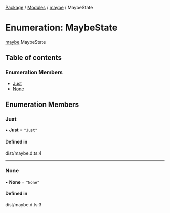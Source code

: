 [Package](../README.md) / [Modules](../modules.md) / [maybe](../modules/maybe.md) / MaybeState

# Enumeration: MaybeState

[maybe](../modules/maybe.md).MaybeState

## Table of contents

### Enumeration Members

- [Just](maybe.MaybeState.md#just)
- [None](maybe.MaybeState.md#none)

## Enumeration Members

### Just

• **Just** = ``"Just"``

#### Defined in

dist/maybe.d.ts:4

___

### None

• **None** = ``"None"``

#### Defined in

dist/maybe.d.ts:3
